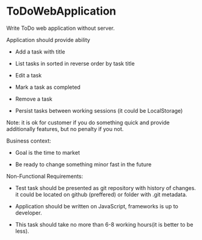 # ToDoWebApplication
Write ToDo web application without server.
 
Application should provide ability


* Add a task with title

* List tasks in sorted in reverse order by task title

* Edit a task

* Mark a task as completed

* Remove a task

* Persist tasks between working sessions (it could be LocalStorage)


Note: it is ok for customer if you do something quick and provide additionally features, but no penalty if you not.



Business context:

* Goal is the time to market

* Be ready to change something minor fast in the future
 
Non-Functional Requirements:

* Test task should be presented as git repository with history of changes. it could be located on github (preffered) or folder with .git metadata.

* Application should be written on JavaScript, frameworks is up to developer.

* This task should take no more than 6-8 working hours(it is better to be less).
 
